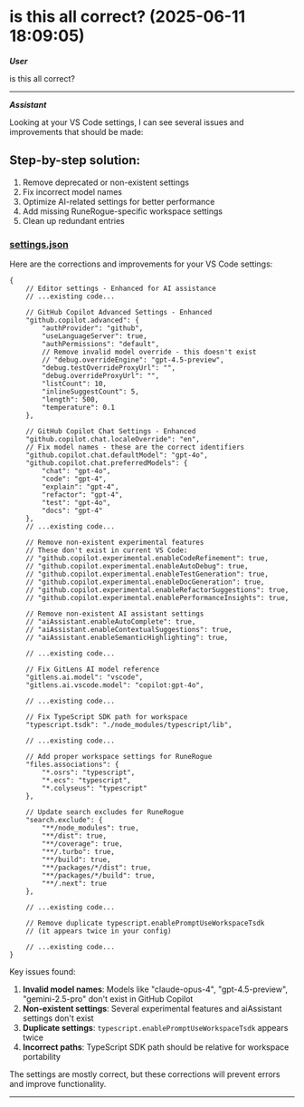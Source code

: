 <!-- Generated by SpecStory -->

# is this all correct? (2025-06-11 18:09:05)

_**User**_

is this all correct?

---

_**Assistant**_

Looking at your VS Code settings, I can see several issues and improvements that should be made:

## Step-by-step solution:

1. Remove deprecated or non-existent settings
2. Fix incorrect model names
3. Optimize AI-related settings for better performance
4. Add missing RuneRogue-specific workspace settings
5. Clean up redundant entries

### [settings.json](vscode-userdata:/c%3A/Users/aggis/AppData/Roaming/Code%20-%20Insiders/User/profiles/-3b99202c/settings.json)

Here are the corrections and improvements for your VS Code settings:

````jsonc
{
    // Editor settings - Enhanced for AI assistance
    // ...existing code...
    
    // GitHub Copilot Advanced Settings - Enhanced
    "github.copilot.advanced": {
        "authProvider": "github",
        "useLanguageServer": true,
        "authPermissions": "default",
        // Remove invalid model override - this doesn't exist
        // "debug.overrideEngine": "gpt-4.5-preview",
        "debug.testOverrideProxyUrl": "",
        "debug.overrideProxyUrl": "",
        "listCount": 10,
        "inlineSuggestCount": 5,
        "length": 500,
        "temperature": 0.1
    },
    
    // GitHub Copilot Chat Settings - Enhanced
    "github.copilot.chat.localeOverride": "en",
    // Fix model names - these are the correct identifiers
    "github.copilot.chat.defaultModel": "gpt-4o",
    "github.copilot.chat.preferredModels": {
        "chat": "gpt-4o",
        "code": "gpt-4",
        "explain": "gpt-4",
        "refactor": "gpt-4",
        "test": "gpt-4o",
        "docs": "gpt-4"
    },
    // ...existing code...
    
    // Remove non-existent experimental features
    // These don't exist in current VS Code:
    // "github.copilot.experimental.enableCodeRefinement": true,
    // "github.copilot.experimental.enableAutoDebug": true,
    // "github.copilot.experimental.enableTestGeneration": true,
    // "github.copilot.experimental.enableDocGeneration": true,
    // "github.copilot.experimental.enableRefactorSuggestions": true,
    // "github.copilot.experimental.enablePerformanceInsights": true,
    
    // Remove non-existent AI assistant settings
    // "aiAssistant.enableAutoComplete": true,
    // "aiAssistant.enableContextualSuggestions": true,
    // "aiAssistant.enableSemanticHighlighting": true,
    
    // ...existing code...
    
    // Fix GitLens AI model reference
    "gitlens.ai.model": "vscode",
    "gitlens.ai.vscode.model": "copilot:gpt-4o",
    
    // ...existing code...
    
    // Fix TypeScript SDK path for workspace
    "typescript.tsdk": "./node_modules/typescript/lib",
    
    // ...existing code...
    
    // Add proper workspace settings for RuneRogue
    "files.associations": {
        "*.osrs": "typescript",
        "*.ecs": "typescript",
        "*.colyseus": "typescript"
    },
    
    // Update search excludes for RuneRogue
    "search.exclude": {
        "**/node_modules": true,
        "**/dist": true,
        "**/coverage": true,
        "**/.turbo": true,
        "**/build": true,
        "**/packages/*/dist": true,
        "**/packages/*/build": true,
        "**/.next": true
    },
    
    // ...existing code...
    
    // Remove duplicate typescript.enablePromptUseWorkspaceTsdk
    // (it appears twice in your config)
    
    // ...existing code...
}
````

Key issues found:
1. **Invalid model names**: Models like "claude-opus-4", "gpt-4.5-preview", "gemini-2.5-pro" don't exist in GitHub Copilot
2. **Non-existent settings**: Several experimental features and aiAssistant settings don't exist
3. **Duplicate settings**: `typescript.enablePromptUseWorkspaceTsdk` appears twice
4. **Incorrect paths**: TypeScript SDK path should be relative for workspace portability

The settings are mostly correct, but these corrections will prevent errors and improve functionality.

---

